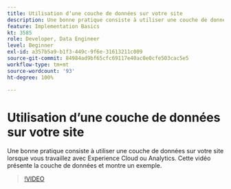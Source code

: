 ```yaml
---
title: Utilisation dʼune couche de données sur votre site
description: Une bonne pratique consiste à utiliser une couche de données sur votre site lorsque vous travaillez avec Experience Cloud ou Adobe Analytics. Cette vidéo présente la couche de données et montre un exemple.
feature: Implementation Basics
kt: 3585
role: Developer, Data Engineer
level: Beginner
exl-id: a357b5a9-b1f3-449c-9f6e-31613211c009
source-git-commit: 84984ad9bf65cfc69117e40ac0e0cfe503cac5e5
workflow-type: tm+mt
source-wordcount: '93'
ht-degree: 100%

---
```


# Utilisation dʼune couche de données sur votre site

Une bonne pratique consiste à utiliser une couche de données sur votre site lorsque vous travaillez avec Experience Cloud ou Analytics. Cette vidéo présente la couche de données et montre un exemple.

>[!VIDEO](https://video.tv.adobe.com/v/28775/?quality=12&learn=on)

